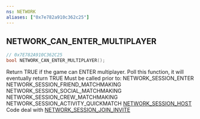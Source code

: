 ```yaml
---
ns: NETWORK
aliases: ["0x7e782a910c362c25"]
---
```

## NETWORK_CAN_ENTER_MULTIPLAYER

```c
// 0x7E782A910C362C25
bool NETWORK_CAN_ENTER_MULTIPLAYER();
```

Return TRUE if the game can ENTER multiplayer. Poll this function, it will eventually return TRUE Must be called prior to: NETWORK_SESSION_ENTER NETWORK_SESSION_FRIEND_MATCHMAKING NETWORK_SESSION_SOCIAL_MATCHMAKING NETWORK_SESSION_CREW_MATCHMAKING NETWORK_SESSION_ACTIVITY_QUICKMATCH [NETWORK_SESSION_HOST](#_0x6F3D4ED9BEE4E61D) Code deal with [NETWORK_SESSION_JOIN_INVITE](#_0xC6F8AB8A4189CF3A)

